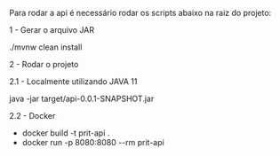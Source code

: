 Para rodar a api é necessário rodar os scripts abaixo na raiz do projeto:

1 - Gerar o arquivo JAR

./mvnw clean install

2 - Rodar o projeto

2.1 - Localmente utilizando JAVA 11 

java -jar target/api-0.0.1-SNAPSHOT.jar

2.2 - Docker

- docker build -t prit-api .
- docker run -p 8080:8080 --rm prit-api
